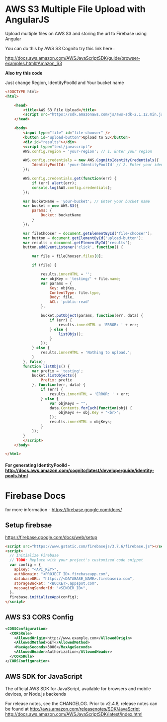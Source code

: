 # AWS S3 Multiple File Upload with AngularJS
Upload multiple files on AWS S3 and storing the url to Firebase using Angular


You can do this by AWS S3 Cognito
try this link here :

http://docs.aws.amazon.com/AWSJavaScriptSDK/guide/browser-examples.html#Amazon_S3

**Also try this code**

Just change Region, IdentityPoolId and Your bucket name 

````HTML
<!DOCTYPE html>
<html>

    <head>
        <title>AWS S3 File Upload</title>
        <script src="https://sdk.amazonaws.com/js/aws-sdk-2.1.12.min.js"></script>
    </head>

    <body>
        <input type="file" id="file-chooser" />
        <button id="upload-button">Upload to S3</button>
        <div id="results"></div>
        <script type="text/javascript">
        AWS.config.region = 'your-region'; // 1. Enter your region

        AWS.config.credentials = new AWS.CognitoIdentityCredentials({
            IdentityPoolId: 'your-IdentityPoolId' // 2. Enter your identity pool
        });

        AWS.config.credentials.get(function(err) {
            if (err) alert(err);
            console.log(AWS.config.credentials);
        });

        var bucketName = 'your-bucket'; // Enter your bucket name
        var bucket = new AWS.S3({
            params: {
                Bucket: bucketName
            }
        });

        var fileChooser = document.getElementById('file-chooser');
        var button = document.getElementById('upload-button');
        var results = document.getElementById('results');
        button.addEventListener('click', function() {

            var file = fileChooser.files[0];

            if (file) {

                results.innerHTML = '';
                var objKey = 'testing/' + file.name;
                var params = {
                    Key: objKey,
                    ContentType: file.type,
                    Body: file,
                    ACL: 'public-read'
                };

                bucket.putObject(params, function(err, data) {
                    if (err) {
                        results.innerHTML = 'ERROR: ' + err;
                    } else {
                        listObjs();
                    }
                });
            } else {
                results.innerHTML = 'Nothing to upload.';
            }
        }, false);
        function listObjs() {
            var prefix = 'testing';
            bucket.listObjects({
                Prefix: prefix
            }, function(err, data) {
                if (err) {
                    results.innerHTML = 'ERROR: ' + err;
                } else {
                    var objKeys = "";
                    data.Contents.forEach(function(obj) {
                        objKeys += obj.Key + "<br>";
                    });
                    results.innerHTML = objKeys;
                }
            });
        }
        </script>
    </body>

</html>
````
#### For generating IdentityPoolId - http://docs.aws.amazon.com/cognito/latest/developerguide/identity-pools.html

# Firebase Docs 

for more information - https://firebase.google.com/docs/

## Setup firebsae
https://firebase.google.com/docs/web/setup

````HTML
<script src="https://www.gstatic.com/firebasejs/3.7.6/firebase.js"></script>
<script>
  // Initialize Firebase
  // TODO: Replace with your project's customized code snippet
  var config = {
    apiKey: "<API_KEY>",
    authDomain: "<PROJECT_ID>.firebaseapp.com",
    databaseURL: "https://<DATABASE_NAME>.firebaseio.com",
    storageBucket: "<BUCKET>.appspot.com",
    messagingSenderId: "<SENDER_ID>",
  };
  firebase.initializeApp(config);
</script>
````

## AWS S3 CORS Config

````XML
<CORSConfiguration>
  <CORSRule>
    <AllowedOrigin>http://www.example.com</AllowedOrigin>
    <AllowedMethod>GET</AllowedMethod>
    <MaxAgeSeconds>3000</MaxAgeSeconds>
    <AllowedHeader>Authorization</AllowedHeader>
  </CORSRule>
</CORSConfiguration>
````
## AWS SDK for JavaScript
The official AWS SDK for JavaScript, available for browsers and mobile devices, or Node.js backends

For release notes, see the CHANGELOG. Prior to v2.4.8, release notes can be found at 
http://aws.amazon.com/releasenotes/SDK/JavaScript
http://docs.aws.amazon.com/AWSJavaScriptSDK/latest/index.html

